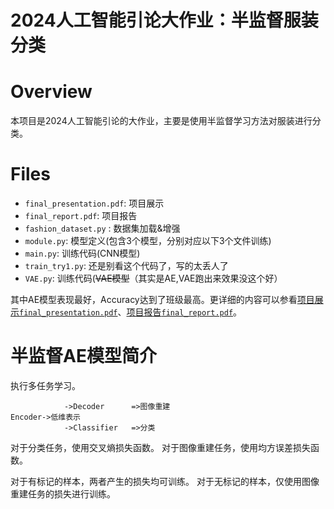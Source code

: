 # 2024人工智能引论大作业：半监督服装分类

# Overview
本项目是2024人工智能引论的大作业，主要是使用半监督学习方法对服装进行分类。


# Files
- `final_presentation.pdf`: 项目展示
- `final_report.pdf`: 项目报告
- `fashion_dataset.py` : 数据集加载&增强
- `module.py`: 模型定义(包含3个模型，分别对应以下3个文件训练)
- `main.py`: 训练代码(CNN模型)
- `train_try1.py`: 还是别看这个代码了，写的太丢人了
- `VAE.py`: 训练代码(~~VAE模型~~（其实是AE,VAE跑出来效果没这个好）

其中AE模型表现最好，Accuracy达到了班级最高。更详细的内容可以参看[项目展示`final_presentation.pdf`](final_presentation.pdf)、[项目报告`final_report.pdf`](final_report.pdf)。

# 半监督AE模型简介

执行多任务学习。

```
            ->Decoder      =>图像重建
Encoder->低维表示
            ->Classifier   =>分类
```

对于分类任务，使用交叉熵损失函数。
对于图像重建任务，使用均方误差损失函数。

对于有标记的样本，两者产生的损失均可训练。
对于无标记的样本，仅使用图像重建任务的损失进行训练。
